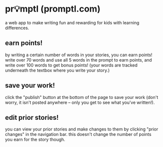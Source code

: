 # pr💡mptl (promptl.com)

a web app to make writing fun and rewarding for kids with learning differences.

## earn points!
by writing a certain number of words in your stories, you can earn points! write over 70 words and use all 5 words in the prompt to earn points, and write over 100 words to get bonus points! (your words are tracked underneath the textbox where you write your story.)

## save your work!
click the "publish" button at the bottom of the page to save your work (don't worry, it isn't posted anywhere – only you get to see what you've written!).

## edit prior stories!
you can view your prior stories and make changes to them by clicking "prior changes" in the navigation bar. this doesn't change the number of points you earn for the story though.
